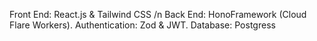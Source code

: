 Front End: React.js & Tailwind CSS /n
Back End: HonoFramework (Cloud Flare Workers).
Authentication: Zod & JWT.
Database: Postgress 
